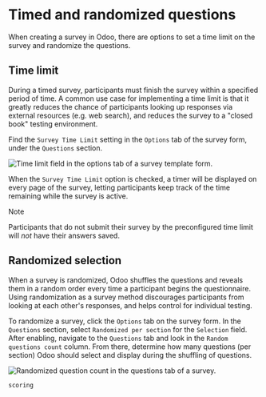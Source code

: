 # Timed and randomized questions

When creating a survey in Odoo, there are options to set a time limit on
the survey and randomize the questions.

## Time limit

During a timed survey, participants must finish the survey within a
specified period of time. A common use case for implementing a time
limit is that it greatly reduces the chance of participants looking up
responses via external resources (e.g. web search), and reduces the
survey to a "closed book" testing environment.

Find the `Survey Time Limit` setting in the `Options` tab of the survey
form, under the `Questions` section.

![Time limit field in the options tab of a survey template
form.](time_random/time-limit.png)

When the `Survey Time Limit` option is checked, a timer will be
displayed on every page of the survey, letting participants keep track
of the time remaining while the survey is active.

<div class="note">

<div class="title">

Note

</div>

Participants that do not submit their survey by the preconfigured time
limit will *not* have their answers saved.

</div>

## Randomized selection

When a survey is randomized, Odoo shuffles the questions and reveals
them in a random order every time a participant begins the
questionnaire. Using randomization as a survey method discourages
participants from looking at each other's responses, and helps control
for individual testing.

To randomize a survey, click the `Options` tab on the survey form. In
the `Questions` section, select `Randomized per section` for the
`Selection` field. After enabling, navigate to the `Questions` tab and
look in the `Random questions count` column. From there, determine how
many questions (per section) Odoo should select and display during the
shuffling of questions.

![Randomized question count in the questions tab of a
survey.](time_random/random-questions.png)

<div class="seealso">

`scoring`

</div>
